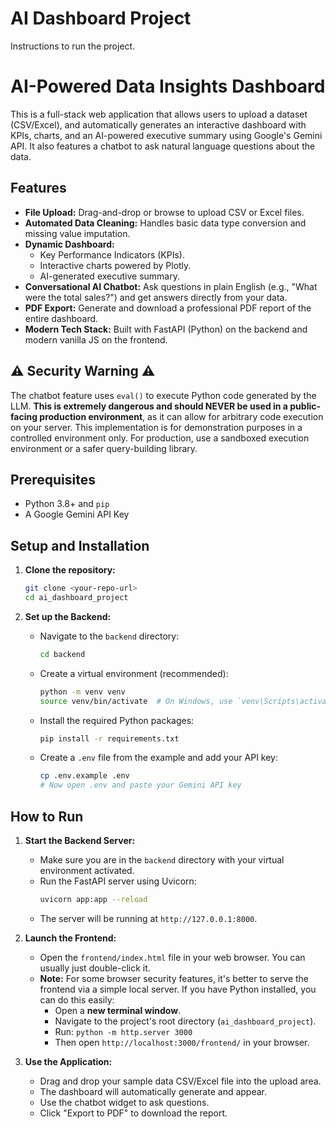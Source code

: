 # AI Dashboard Project

Instructions to run the project.

# AI-Powered Data Insights Dashboard

This is a full-stack web application that allows users to upload a dataset (CSV/Excel), and automatically generates an interactive dashboard with KPIs, charts, and an AI-powered executive summary using Google's Gemini API. It also features a chatbot to ask natural language questions about the data.

## Features

- **File Upload:** Drag-and-drop or browse to upload CSV or Excel files.
- **Automated Data Cleaning:** Handles basic data type conversion and missing value imputation.
- **Dynamic Dashboard:**
    - Key Performance Indicators (KPIs).
    - Interactive charts powered by Plotly.
    - AI-generated executive summary.
- **Conversational AI Chatbot:** Ask questions in plain English (e.g., "What were the total sales?") and get answers directly from your data.
- **PDF Export:** Generate and download a professional PDF report of the entire dashboard.
- **Modern Tech Stack:** Built with FastAPI (Python) on the backend and modern vanilla JS on the frontend.

## ⚠️ Security Warning ⚠️

The chatbot feature uses `eval()` to execute Python code generated by the LLM. **This is extremely dangerous and should NEVER be used in a public-facing production environment**, as it can allow for arbitrary code execution on your server. This implementation is for demonstration purposes in a controlled environment only. For production, use a sandboxed execution environment or a safer query-building library.

## Prerequisites

- Python 3.8+ and `pip`
- A Google Gemini API Key

## Setup and Installation

1.  **Clone the repository:**
    ```bash
    git clone <your-repo-url>
    cd ai_dashboard_project
    ```

2.  **Set up the Backend:**
    - Navigate to the `backend` directory:
      ```bash
      cd backend
      ```
    - Create a virtual environment (recommended):
      ```bash
      python -m venv venv
      source venv/bin/activate  # On Windows, use `venv\Scripts\activate`
      ```
    - Install the required Python packages:
      ```bash
      pip install -r requirements.txt
      ```
    - Create a `.env` file from the example and add your API key:
      ```bash
      cp .env.example .env
      # Now open .env and paste your Gemini API key
      ```

## How to Run

1.  **Start the Backend Server:**
    - Make sure you are in the `backend` directory with your virtual environment activated.
    - Run the FastAPI server using Uvicorn:
      ```bash
      uvicorn app:app --reload
      ```
    - The server will be running at `http://127.0.0.1:8000`.

2.  **Launch the Frontend:**
    - Open the `frontend/index.html` file in your web browser. You can usually just double-click it.
    - **Note:** For some browser security features, it's better to serve the frontend via a simple local server. If you have Python installed, you can do this easily:
      - Open a **new terminal window**.
      - Navigate to the project's root directory (`ai_dashboard_project`).
      - Run: `python -m http.server 3000`
      - Then open `http://localhost:3000/frontend/` in your browser.

3.  **Use the Application:**
    - Drag and drop your sample data CSV/Excel file into the upload area.
    - The dashboard will automatically generate and appear.
    - Use the chatbot widget to ask questions.
    - Click "Export to PDF" to download the report.